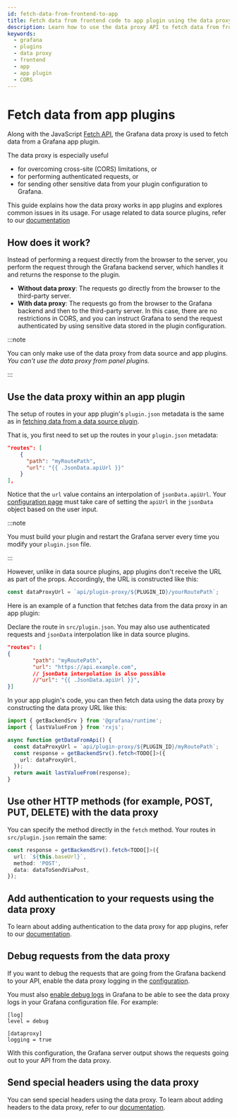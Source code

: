 ```yaml
---
id: fetch-data-from-frontend-to-app
title: Fetch data from frontend code to app plugin using the data proxy
description: Learn how to use the data proxy API to fetch data from frontend code in app plugins in Grafana
keywords:
  - grafana
  - plugins
  - data proxy
  - frontend
  - app
  - app plugin
  - CORS
---
```


# Fetch data from app plugins

Along with the JavaScript [Fetch API](https://developer.mozilla.org/en-US/docs/Web/API/Fetch_API), the Grafana data proxy is used to fetch data from a Grafana app plugin.

The data proxy is especially useful

- for overcoming cross-site (CORS) limitations, or
- for performing authenticated requests, or
- for sending other sensitive data from your plugin configuration to Grafana.

This guide explains how the data proxy works in app plugins and explores common issues in its usage. For usage related to data source plugins, refer to our [documentation](../data-source-plugins/fetch-data-from-frontend.md)

## How does it work?

Instead of performing a request directly from the browser to the server, you perform the request through the Grafana backend server, which handles it and returns the response to the plugin.

- **Without data proxy**: The requests go directly from the browser to the third-party server.
- **With data proxy**: The requests go from the browser to the Grafana backend and then to the third-party server. In this case, there are no restrictions in CORS, and you can instruct Grafana to send the request authenticated by using sensitive data stored in the plugin configuration.

:::note

You can only make use of the data proxy from data source and app plugins. _You can't use the data proxy from panel plugins._

:::

## Use the data proxy within an app plugin

The setup of routes in your app plugin's `plugin.json` metadata is the same as in [fetching data from a data source plugin](../data-source-plugins/fetch-data-from-frontend#step-1-declare-your-route-in-your-plugin-metadata).

That is, you first need to set up the routes in your `plugin.json` metadata:

```json title="src/plugin.json"
"routes": [
	{
	  "path": "myRoutePath",
	  "url": "{{ .JsonData.apiUrl }}"
	}
],
```

Notice that the `url` value contains an interpolation of `jsonData.apiUrl`. Your [configuration page](../data-source-plugins/fetch-data-from-frontend#step-2-create-your-configuration-page) must take care of setting the `apiUrl` in the `jsonData` object based on the user input.

:::note

You must build your plugin and restart the Grafana server every time you modify your `plugin.json` file.

:::

However, unlike in data source plugins, app plugins don't receive the URL as part of the props. Accordingly, the URL is constructed like this:

```typescript
const dataProxyUrl = `api/plugin-proxy/${PLUGIN_ID}/yourRoutePath`;
```

Here is an example of a function that fetches data from the data proxy in an app plugin:

Declare the route in `src/plugin.json`. You may also use authenticated requests and `jsonData` interpolation like in data source plugins.

```json title="src/plugin.json"
"routes": [
{
        "path": "myRoutePath",
        "url": "https://api.example.com",
        // jsonData interpolation is also possible
        //"url": "{{ .JsonData.apiUrl }}",
}]
```

In your app plugin's code, you can then fetch data using the data proxy by constructing the data proxy URL like this:

```typescript title="src/dataproxy-api-example.ts"
import { getBackendSrv } from '@grafana/runtime';
import { lastValueFrom } from 'rxjs';

async function getDataFromApi() {
  const dataProxyUrl = `api/plugin-proxy/${PLUGIN_ID}/myRoutePath`;
  const response = getBackendSrv().fetch<TODO[]>({
    url: dataProxyUrl,
  });
  return await lastValueFrom(response);
}
```

## Use other HTTP methods (for example, POST, PUT, DELETE) with the data proxy

You can specify the method directly in the `fetch` method. Your routes in `src/plugin.json` remain the same:

```typescript
const response = getBackendSrv().fetch<TODO[]>({
  url: `${this.baseUrl}`,
  method: 'POST',
  data: dataToSendViaPost,
});
```

## Add authentication to your requests using the data proxy

To learn about adding authentication to the data proxy for app plugins, refer to our [documentation](./add-authentication-for-app-plugins.md).

## Debug requests from the data proxy

If you want to debug the requests that are going from the Grafana backend to your API, enable the data proxy logging in the [configuration](https://grafana.com/docs/grafana/latest/setup-grafana/configure-grafana/#dataproxy).

You must also [enable debug logs](https://grafana.com/docs/grafana/latest/setup-grafana/configure-grafana/#mode) in Grafana to be able to see the data proxy logs in your Grafana configuration file. For example:

```
[log]
level = debug

[dataproxy]
logging = true
```

With this configuration, the Grafana server output shows the requests going out to your API from the data proxy.

## Send special headers using the data proxy

You can send special headers using the data proxy. To learn about adding headers to the data proxy, refer to our [documentation](./add-authentication-for-app-plugins.md).
